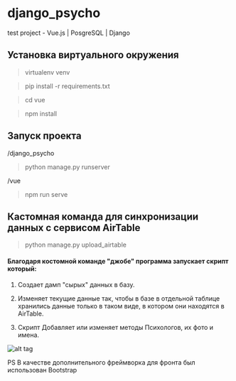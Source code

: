 # django_psycho
test project - Vue.js | PosgreSQL | Django


## Установка виртуального окружения 

> virtualenv venv

> pip install -r requirements.txt

> cd vue

> npm install

## Запуск проекта

/django_psycho

> python manage.py runserver

/vue

> npm run serve

## Кастомная команда для синхронизации данных с сервисом AirTable

> python manage.py upload_airtable

#### Благодаря костомной команде "джобе" программа запускает скрипт который:

1. Создает дамп "сырых" данных в базу.
2. Изменяет текущие данные так, чтобы в базе в отдельной таблице 
   хранились данные только в таком виде, в котором они находятся в AirTable.
   
3. Скрипт Добавляет или изменяет методы Психологов, их фото и имена.


![alt tag](https://doc-0o-88-docs.googleusercontent.com/docs/securesc/fjl2rrbj4uhcro3e20kn7bto1987o696/eqq7nsjgjc833jo4uli0v9s1cke4hdr3/1612789200000/04770584948946926459/04770584948946926459/1A7UdZXoASZHpGb5R3P9O0nTHFB8d6cMr?e=view&authuser=0&nonce=30emm4pnrl91i&user=04770584948946926459&hash=qbg2frctm7k6vs727q3o21in98ucn067 "Верстка по мокапу")​



PS В качестве дополнительного фреймворка для фронта был использован Bootstrap 

